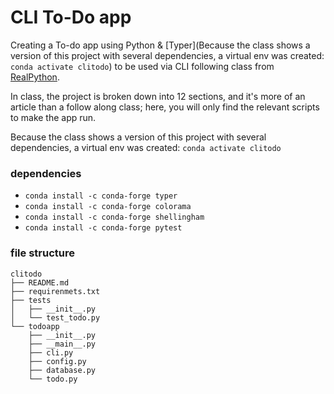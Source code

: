 # CLI To-Do app

Creating a To-do app using Python & [Typer](Because the class shows a version of this project with several dependencies, a virtual env was created: `conda activate clitodo`) to be used via CLI following class from [RealPython](https://realpython.com/python-typer-cli/).

In class, the project is broken down into 12 sections, and it's more of an article than a follow along class;  here, you will only find the relevant scripts to make the app run.

Because the class shows a version of this project with several dependencies, a virtual env was created: `conda activate clitodo`

### dependencies

- `conda install -c conda-forge typer`
- `conda install -c conda-forge colorama`
- `conda install -c conda-forge shellingham`
- `conda install -c conda-forge pytest`

### file structure

```
clitodo
├── README.md
├── requirenmets.txt
├── tests
│   ├── __init__.py
│   └── test_todo.py
└── todoapp
    ├── __init__.py
    ├── __main__.py
    ├── cli.py
    ├── config.py
    ├── database.py
    └── todo.py
```